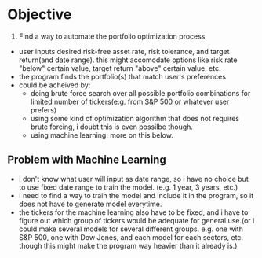 # Objective

1. Find a way to automate the portfolio optimization process
- user inputs desired risk-free asset rate, risk tolerance, and target return(and date range). this might accomodate options like risk rate "below" certain value, target return "above" certain value, etc.
- the program finds the portfolio(s) that match user's preferences
- could be acheived by:
    - doing brute force search over all possible portfolio combinations for limited number of tickers(e.g. from S&P 500 or whatever user prefers)
    - using some kind of optimization algorithm that does not requires brute forcing, i doubt this is even possilbe though.
    - using machine learning. more on this below.

## Problem with Machine Learning
- i don't know what user will input as date range, so i have no choice but to use fixed date range to train the model. (e.g. 1 year, 3 years, etc.)
- i need to find a way to train the model and include it in the program, so it does not have to generate model everytime.
- the tickers for the machine learning also have to be fixed, and i have to figure out which group of tickers would be adequate for general use.(or i could make several models for several different groups. e.g. one with S&P 500, one with Dow Jones, and each model for each sectors, etc. though this might make the program way heavier than it already is.)